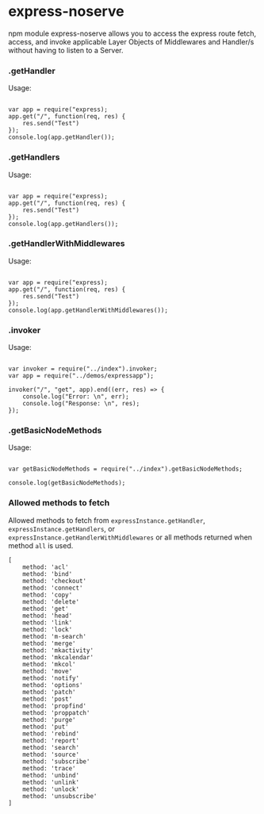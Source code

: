 # express-noserve
npm module express-noserve allows you to access the express route fetch, access, and invoke applicable Layer Objects of Middlewares and Handler/s without having to listen to a Server.


### .getHandler

Usage:

```

var app = require("express);
app.get("/", function(req, res) {
    res.send("Test")
});
console.log(app.getHandler());

```


### .getHandlers

Usage:

```

var app = require("express);
app.get("/", function(req, res) {
    res.send("Test")
});
console.log(app.getHandlers());

```


### .getHandlerWithMiddlewares

Usage:

```

var app = require("express);
app.get("/", function(req, res) {
    res.send("Test")
});
console.log(app.getHandlerWithMiddlewares());

```


### .invoker

Usage:

```

var invoker = require("../index").invoker;
var app = require("../demos/expressapp");

invoker("/", "get", app).end((err, res) => {
    console.log("Error: \n", err);
    console.log("Response: \n", res);
});

```


### .getBasicNodeMethods


Usage:

```

var getBasicNodeMethods = require("../index").getBasicNodeMethods;

console.log(getBasicNodeMethods);

```


### Allowed methods to fetch

Allowed methods to fetch from `expressInstance.getHandler`, `expressInstance.getHandlers`, or `expressInstance.getHandlerWithMiddlewares` or all methods returned when method `all` is used. 

```
[
    method: 'acl'
    method: 'bind'
    method: 'checkout'
    method: 'connect'
    method: 'copy'
    method: 'delete'
    method: 'get'
    method: 'head'
    method: 'link'
    method: 'lock'
    method: 'm-search'
    method: 'merge'
    method: 'mkactivity'
    method: 'mkcalendar'
    method: 'mkcol'
    method: 'move'
    method: 'notify'
    method: 'options'
    method: 'patch'
    method: 'post'
    method: 'propfind'
    method: 'proppatch'
    method: 'purge'
    method: 'put'
    method: 'rebind'
    method: 'report'
    method: 'search'
    method: 'source'
    method: 'subscribe'
    method: 'trace'
    method: 'unbind'
    method: 'unlink'
    method: 'unlock'
    method: 'unsubscribe'
]
```